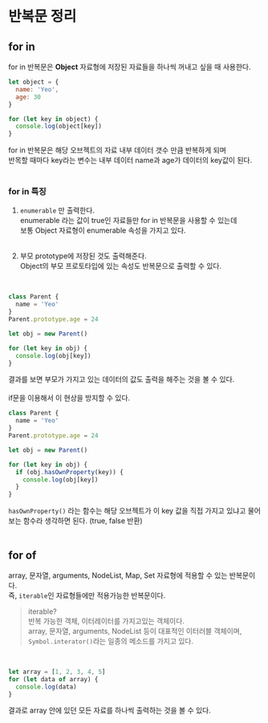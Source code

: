 # 반복문 정리
## for in
for in 반복문은 **Object** 자료형에 저장된 자료들을 하나씩 꺼내고 싶을 때 사용한다.
<br />

```javascript
let object = {
  name: 'Yeo',
  age: 30
}

for (let key in object) {
  console.log(object[key])
}
```

for in 반복문은 해당 오브젝트의 자료 내부 데이터 갯수 만큼 반복하게 되며 
<br />
반목할 때마다 key라는 변수는 내부 데이터 name과 age가 데이터의 key값이 된다.
<br /><br />

### for in 특징
1. `enumerable` 만 출력한다. <br />
enumerable 라는 값이 true인 자료들만 for in 반복문을 사용할 수 있는데<br />
보통 Object 자료형이 enumerable 속성을 가지고 있다.
<br /><br />

2. 부모 prototype에 저장된 것도 출력해준다.<br />
Object의 부모 프로토타입에 있는 속성도 반복문으로 출력할 수 있다.
<br />

```javascript
class Parent {
  name = 'Yeo'
}
Parent.prototype.age = 24

let obj = new Parent()

for (let key in obj) {
  console.log(obj[key])
}
```

결과를 보면 부모가 가지고 있는 데이터의 값도 출력을 해주는 것을 볼 수 있다.
<br /><br />
if문을 이용해서 이 현상을 방지할 수 있다.
<br />

```javascript
class Parent {
  name = 'Yeo'
}
Parent.prototype.age = 24

let obj = new Parent()

for (let key in obj) {
  if (obj.hasOwnProperty(key)) {
    console.log(obj[key])
  }
}
```

`hasOwnProperty()` 라는 함수는 해당 오브젝트가 이 key 값을 직접 가지고 있냐고 물어보는 함수라 생각하면 된다. (true, false 반환)
<br /><br />

## for of
array, 문자열, arguments, NodeList, Map, Set 자료형에 적용할 수 있는 반복문이다.
<br />
즉, `iterable`인 자료형들에만 적용가능한 반복문이다.
<br />
> iterable? <br />
> 반복 가능한 객체, 이터레이터를 가지고있는 객체이다. <br />
> array, 문자열, arguments, NodeList 등이 대표적인 이터러블 객체이며, <br />
> `Symbol.interator()`라는 일종의 메소드를 가지고 있다.

<br />

```javascript
let array = [1, 2, 3, 4, 5]
for (let data of array) {
  console.log(data)
}
```

결과로 array 안에 있던 모든 자료를 하나씩 출력하는 것을 볼 수 있다.
